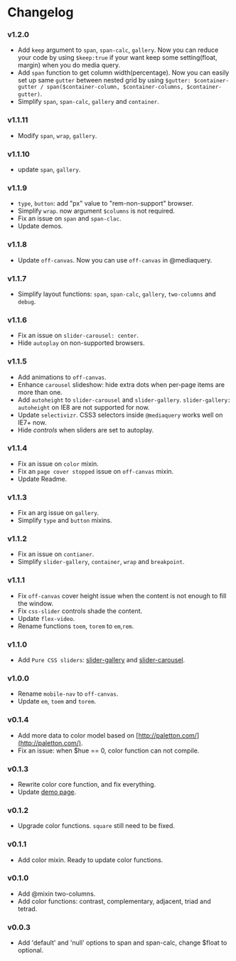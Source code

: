 # Changelog

### v1.2.0
+ Add `keep` argument to `span`, `span-calc`, `gallery`. Now you can reduce your code by using `$keep:true` if your want keep some setting(float, margin) when you do media query.
+ Add `span` function to get column width(percentage). Now you can easily set up same `gutter` between nested grid by using `$gutter: $container-gutter / span($container-column, $container-columns, $container-gutter)`.
+ Simplify `span`, `span-calc`, `gallery` and `container`.

### v1.1.11
+ Modify `span`, `wrap`, `gallery`. 

### v1.1.10
+ update `span`, `gallery`.

### v1.1.9
+ `type`, `button`: add "px" value to "rem-non-support" browser.
+ Simplify `wrap`. now argument `$columns` is not required.
+ Fix an issue on `span` and `span-clac`.
+ Update demos.

### v1.1.8
+ Update `off-canvas`. Now you can use `off-canvas` in @mediaquery.

### v1.1.7
+ Simplify layout functions: `span`, `span-calc`, `gallery`, `two-columns` and `debug`.

### v1.1.6
+ Fix an issue on `slider-carousel: center`.
+ Hide `autoplay` on non-supported browsers.

### v1.1.5
+ Add animations to `off-canvas`.
+ Enhance `carousel` slideshow: hide extra dots when per-page items are more than one.
+ Add `autoheight` to `slider-carousel` and `slider-gallery`. `slider-gallery: autoheight` on IE8 are not supported for now.
+ Update `selectivizr`. CSS3 selectors inside `@mediaquery` works well on IE7+ now.
+ Hide *controls* when sliders are set to autoplay.

### v1.1.4
+ Fix an issue on `color` mixin.
+ Fix an `page cover stopped` issue on `off-canvas` mixin.
+ Update Readme.

### v1.1.3
+ Fix an arg issue on `gallery`.
+ Simplify `type` and `button` mixins.

### v1.1.2
+ Fix an issue on `contianer`.
+ Simplify `slider-gallery`, `container`, `wrap` and `breakpoint`.

### v1.1.1
+ Fix `off-canvas` cover height issue when the content is not enough to fill the window.
+ Fix `css-slider` controls shade the content.
+ Update `flex-video`.
+ Rename functions `toem`, `torem` to `em`,`rem`. 

### v1.1.0
+ Add `Pure CSS sliders`: [slider-gallery](designdev.christianpost.com/develop/rocket/docs/#slider-gallery-topic) and [slider-carousel](designdev.christianpost.com/develop/rocket/docs/#slider-carousel-topic).

### v1.0.0
+ Rename `mobile-nav` to `off-canvas`.
+ Update `em`, `toem` and `torem`.

### v0.1.4
+ Add more data to color model based on [http://paletton.com/](http://paletton.com/).
+ Fix an issue: when $hue == 0, color function can not compile.

### v0.1.3
+ Rewrite color core function, and fix everything.
+ Update [demo page](http://designdev.christianpost.com/develop/docs/).

### v0.1.2
+ Upgrade color functions. `square` still need to be fixed.

### v0.1.1
+ Add color mixin. Ready to update color functions.

### v0.1.0
+ Add @mixin two-columns.
+ Add color functions: contrast, complementary, adjacent, triad and tetrad.

### v0.0.3
+ Add 'default' and 'null' options to span and span-calc, change $float to optional.

